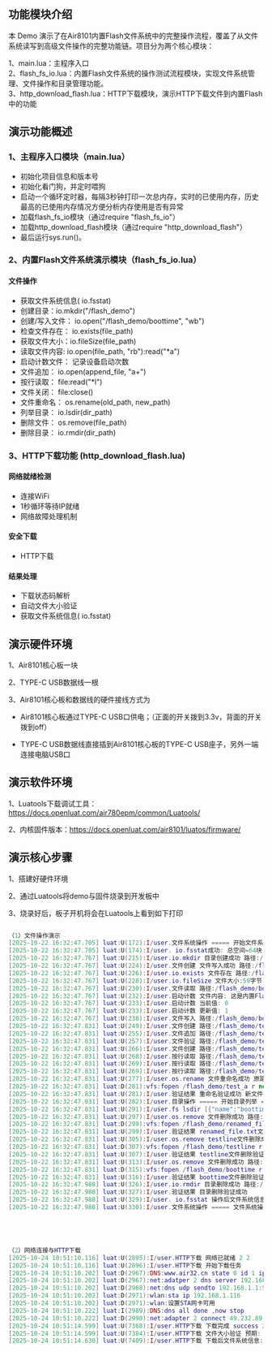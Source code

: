 ## **功能模块介绍**

本 Demo 演示了在Air8101内置Flash文件系统中的完整操作流程，覆盖了从文件系统读写到高级文件操作的完整功能链。项目分为两个核心模块：

1、main.lua：主程序入口 <br> 
2、flash_fs_io.lua：内置Flash文件系统的操作测试流程模块，实现文件系统管理、文件操作和目录管理功能。<br> 
3、http_download_flash.lua：HTTP下载模块，演示HTTP下载文件到内置Flash中的功能

## **演示功能概述**

### 1、主程序入口模块（main.lua）

- 初始化项目信息和版本号
- 初始化看门狗，并定时喂狗
- 启动一个循环定时器，每隔3秒钟打印一次总内存，实时的已使用内存，历史最高的已使用内存情况方便分析内存使用是否有异常
- 加载flash_fs_io模块（通过require "flash_fs_io"）
- 加载http_download_flash模块（通过require "http_download_flash"）
- 最后运行sys.run()。

### 2、内置Flash文件系统演示模块（flash_fs_io.lua）

#### 文件操作
- 获取文件系统信息( io.fsstat)
- 创建目录：io.mkdir("/flash_demo")
- 创建/写入文件： io.open("/flash_demo/boottime", "wb")
- 检查文件存在： io.exists(file_path)
- 获取文件大小：io.fileSize(file_path)
- 读取文件内容: io.open(file_path, "rb"):read("*a")
- 启动计数文件： 记录设备启动次数
- 文件追加： io.open(append_file, "a+")
- 按行读取： file:read("*l")
- 文件关闭： file:close()
- 文件重命名： os.rename(old_path, new_path)
- 列举目录： io.lsdir(dir_path)
- 删除文件： os.remove(file_path)
- 删除目录： io.rmdir(dir_path)

### 3、HTTP下载功能 (http_download_flash.lua)


#### 网络就绪检测

- 连接WiFi
- 1秒循环等待IP就绪
- 网络故障处理机制

#### 安全下载

- HTTP下载

#### 结果处理

- 下载状态码解析
- 自动文件大小验证
- 获取文件系统信息( io.fsstat)

## **演示硬件环境**

1、Air8101核心板一块

2、TYPE-C USB数据线一根

3、Air8101核心板和数据线的硬件接线方式为

- Air8101核心板通过TYPE-C USB口供电；（正面的开关拨到3.3v，背面的开关拨到off）

- TYPE-C USB数据线直接插到Air8101核心板的TYPE-C USB座子，另外一端连接电脑USB口

## **演示软件环境**

1、Luatools下载调试工具：https://docs.openluat.com/air780epm/common/Luatools/

2、内核固件版本：https://docs.openluat.com/air8101/luatos/firmware/

## **演示核心步骤**

1、搭建好硬件环境

2、通过Luatools将demo与固件烧录到开发板中

3、烧录好后，板子开机将会在Luatools上看到如下打印

```lua

（1）文件操作演示
[2025-10-22 16:32:47.705] luat:U(172):I/user.文件系统操作 ===== 开始文件系统操作 =====
[2025-10-22 16:32:47.705] luat:U(174):I/user. io.fsstat成功: 总空间=64块 已用=2块 块大小=4096字节 类型=lfs
[2025-10-22 16:32:47.767] luat:U(215):I/user.io.mkdir 目录创建成功 路径:/flash_demo
[2025-10-22 16:32:47.767] luat:U(224):I/user.文件创建 文件写入成功 路径:/flash_demo/boottime
[2025-10-22 16:32:47.767] luat:U(226):I/user.io.exists 文件存在 路径:/flash_demo/boottime
[2025-10-22 16:32:47.767] luat:U(228):I/user.io.fileSize 文件大小:59字节 路径:/flash_demo/boottime
[2025-10-22 16:32:47.767] luat:U(230):I/user.文件读取 路径:/flash_demo/boottime 内容:这是内置Flash文件系统API文档示例的测试内容
[2025-10-22 16:32:47.767] luat:U(232):I/user.启动计数 文件内容: 这是内置Flash文件系统API文档示例的测试内容 十六进制: E8BF99E698AFE58685E7BDAE466C617368E69687E4BBB6E7B3BBE7BB9F415049E69687E6A1A3E7A4BAE4BE8BE79A84E6B58BE8AF95E58685E5AEB9 118
[2025-10-22 16:32:47.767] luat:U(233):I/user.启动计数 当前值: 0
[2025-10-22 16:32:47.767] luat:U(233):I/user.启动计数 更新值: 1
[2025-10-22 16:32:47.767] luat:U(238):I/user.文件写入 路径:/flash_demo/boottime 内容: 1
[2025-10-22 16:32:47.831] luat:U(249):I/user.文件创建 路径:/flash_demo/test_a 初始内容:ABC
[2025-10-22 16:32:47.831] luat:U(255):I/user.文件追加 路径:/flash_demo/test_a 追加内容:def
[2025-10-22 16:32:47.831] luat:U(257):I/user.文件验证 路径:/flash_demo/test_a 内容:ABCdef 结果: 成功
[2025-10-22 16:32:47.831] luat:U(266):I/user.文件创建 路径:/flash_demo/testline 写入3行文本
[2025-10-22 16:32:47.831] luat:U(268):I/user.按行读取 路径:/flash_demo/testline 第1行: abc
[2025-10-22 16:32:47.831] luat:U(269):I/user.按行读取 路径:/flash_demo/testline 第2行: 123
[2025-10-22 16:32:47.831] luat:U(269):I/user.按行读取 路径:/flash_demo/testline 第3行: wendal
[2025-10-22 16:32:47.831] luat:U(277):I/user.os.rename 文件重命名成功 原路径:/flash_demo/test_a 新路径:/flash_demo/renamed_file.txt
[2025-10-22 16:32:47.831] luat:D(281):vfs:fopen /flash_demo/test_a r not found
[2025-10-22 16:32:47.831] luat:U(281):I/user.验证结果 重命名验证成功 新文件存在 原文件不存在
[2025-10-22 16:32:47.831] luat:U(282):I/user.目录操作 ===== 开始目录列举 =====
[2025-10-22 16:32:47.831] luat:U(291):I/user.fs lsdir [{"name":"boottime","size":1,"type":0},{"name":"renamed_file.txt","size":6,"type":0},{"name":"testline","size":15,"type":0}]
[2025-10-22 16:32:47.831] luat:U(297):I/user.os.remove 文件删除成功 路径:/flash_demo/renamed_file.txt
[2025-10-22 16:32:47.831] luat:D(299):vfs:fopen /flash_demo/renamed_file.txt r not found
[2025-10-22 16:32:47.831] luat:U(299):I/user.验证结果 renamed_file.txt文件删除验证成功
[2025-10-22 16:32:47.831] luat:U(305):I/user.os.remove testline文件删除成功 路径:/flash_demo/testline
[2025-10-22 16:32:47.831] luat:D(307):vfs:fopen /flash_demo/testline r not found
[2025-10-22 16:32:47.831] luat:U(307):I/user.验证结果 testline文件删除验证成功
[2025-10-22 16:32:47.831] luat:U(313):I/user.os.remove 文件删除成功 路径:/flash_demo/boottime
[2025-10-22 16:32:47.831] luat:D(315):vfs:fopen /flash_demo/boottime r not found
[2025-10-22 16:32:47.831] luat:U(316):I/user.验证结果 boottime文件删除验证成功
[2025-10-22 16:32:47.988] luat:U(326):I/user.io.rmdir 目录删除成功 路径:/flash_demo
[2025-10-22 16:32:47.988] luat:U(327):I/user.验证结果 目录删除验证成功
[2025-10-22 16:32:47.988] luat:U(329):I/user. io.fsstat 操作后文件系统信息: 总空间=64块 已用=2块 块大小=4096字节 类型=lfs
[2025-10-22 16:32:47.988] luat:U(330):I/user.文件系统操作 ===== 文件系统操作完成 =====





（2）网络连接与HTTP下载
[2025-10-24 10:51:10.116] luat:U(2895):I/user.HTTP下载 网络已就绪 2 2
[2025-10-24 10:51:10.116] luat:U(2896):I/user.HTTP下载 开始下载任务
[2025-10-24 10:51:10.202] luat:D(2967):DNS:www.air32.cn state 0 id 1 ipv6 0 use dns server0, try 0
[2025-10-24 10:51:10.202] luat:D(2967):net:adatper 2 dns server 192.168.1.1
[2025-10-24 10:51:10.202] luat:D(2968):net:dns udp sendto 192.168.1.1:53 from 192.168.1.116
[2025-10-24 10:51:10.202] luat:D(2971):wlan:sta ip 192.168.1.116
[2025-10-24 10:51:10.202] luat:D(2971):wlan:设置STA网卡可用
[2025-10-24 10:51:10.222] luat:I(2989):DNS:dns all done ,now stop
[2025-10-24 10:51:10.222] luat:D(2990):net:adapter 2 connect 49.232.89.122:443 TCP
[2025-10-24 10:51:14.599] luat:U(7368):I/user.HTTP下载 下载完成 success 200 {"Last-Modified":"Thu, 23 Oct 2025 03:14:41 GMT","Accept-Ranges":"bytes","ETag":"\"68f99da1-1929e\"","Date":"Fri, 24 Oct 2025 02:51:09 GMT","Connection":"keep-alive","Server":"openresty\/1.27.1.2","Content-Length":"103070","Content-Type":"audio\/mpeg"} 103070
[2025-10-24 10:51:14.599] luat:U(7384):I/user.HTTP下载 文件大小验证 预期: 103070 实际: 103070
[2025-10-24 10:51:14.630] luat:U(7409):I/user.HTTP下载 下载后文件系统信息: 总空间=64块 已用=30块 块大小=4096字节 类型=lfs



```